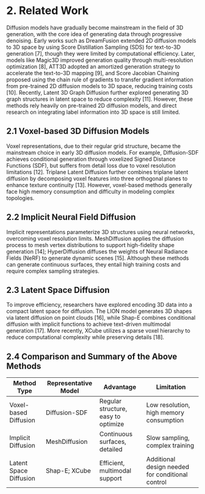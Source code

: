 # 2. Related Work

Diffusion models have gradually become mainstream in the field of 3D generation, with the core idea of generating data through progressive denoising. Early works such as DreamFusion extended 2D diffusion models to 3D space by using Score Distillation Sampling (SDS) for text-to-3D generation [7], though they were limited by computational efficiency. Later, models like Magic3D improved generation quality through multi-resolution optimization [8], ATT3D adopted an amortized generation strategy to accelerate the text-to-3D mapping [9], and Score Jacobian Chaining proposed using the chain rule of gradients to transfer gradient information from pre-trained 2D diffusion models to 3D space, reducing training costs [10]. Recently, Latent 3D Graph Diffusion further explored generating 3D graph structures in latent space to reduce complexity [11]. However, these methods rely heavily on pre-trained 2D diffusion models, and direct research on integrating label information into 3D space is still limited.

## 2.1 Voxel-based 3D Diffusion Models

Voxel representations, due to their regular grid structure, became the mainstream choice in early 3D diffusion models. For example, Diffusion-SDF achieves conditional generation through voxelized Signed Distance Functions (SDF), but suffers from detail loss due to voxel resolution limitations [12]. Triplane Latent Diffusion further combines triplane latent diffusion by decomposing voxel features into three orthogonal planes to enhance texture continuity [13]. However, voxel-based methods generally face high memory consumption and difficulty in modeling complex topologies.

## 2.2 Implicit Neural Field Diffusion

Implicit representations parameterize 3D structures using neural networks, overcoming voxel resolution limits. MeshDiffusion applies the diffusion process to mesh vertex distributions to support high-fidelity shape generation [14]; HyperDiffusion diffuses the weights of Neural Radiance Fields (NeRF) to generate dynamic scenes [15]. Although these methods can generate continuous surfaces, they entail high training costs and require complex sampling strategies.

## 2.3 Latent Space Diffusion

To improve efficiency, researchers have explored encoding 3D data into a compact latent space for diffusion. The LION model generates 3D shapes via latent diffusion on point clouds [16], while Shap-E combines conditional diffusion with implicit functions to achieve text-driven multimodal generation [17]. More recently, XCube utilizes a sparse voxel hierarchy to reduce computational complexity while preserving details [18].

## 2.4 Comparison and Summary of the Above Methods

| Method Type            | Representative Model | Advantage                           | Limitation                                       |
|------------------------|----------------------|-------------------------------------|--------------------------------------------------|
| Voxel-based Diffusion  | Diffusion-SDF        | Regular structure, easy to optimize | Low resolution, high memory consumption          |
| Implicit Diffusion     | MeshDiffusion        | Continuous surfaces, detailed       | Slow sampling, complex training                  |
| Latent Space Diffusion | Shap-E; XCube        | Efficient, multimodal support       | Additional design needed for conditional control |